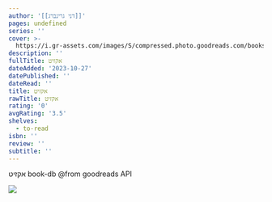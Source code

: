```yaml
---
author: '[[דני גרינברג]]'
pages: undefined
series: ''
cover: >-
  https://i.gr-assets.com/images/S/compressed.photo.goodreads.com/books/1633697441l/59240928._SY475_.jpg
description: ''
fullTitle: אקזיט
dateAdded: '2023-10-27'
datePublished: ''
dateRead: ''
title: אקזיט
rawTitle: אקזיט
rating: '0'
avgRating: '3.5'
shelves:
  - to-read
isbn: ''
review: ''
subtitle: ''
---
```

אקזיט book-db 
@from goodreads API

![](https:&#x2F;&#x2F;i.gr-assets.com&#x2F;images&#x2F;S&#x2F;compressed.photo.goodreads.com&#x2F;books&#x2F;1633697441l&#x2F;59240928._SY475_.jpg)
